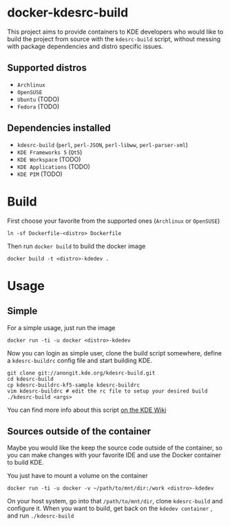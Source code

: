 docker-kdesrc-build
===================
This project aims to provide containers to KDE developers 
who would like to build the project from source with the `kdesrc-build` script, 
without messing with package dependencies and distro specific issues.

Supported distros
-----------------

* `Archlinux`
* `OpenSUSE`
* `Ubuntu` (TODO)
* `Fedora` (TODO)

Dependencies installed
----------------------

* `kdesrc-build` (`perl`, `perl-JSON`, `perl-libww`, `perl-parser-xml`)
* `KDE Frameworks 5` (`Qt5`)
* `KDE Workspace` (TODO)
* `KDE Applications` (TODO)
* `KDE PIM` (TODO)

Build
=====

First choose your favorite from the supported ones (`Archlinux` or `OpenSUSE`)

    ln -sf Dockerfile-<distro> Dockerfile

Then run `docker build` to build the docker image

    docker build -t <distro>-kdedev .

Usage
=====

Simple
------
For a simple usage, just run the image

    docker run -ti -u docker <distro>-kdedev

Now you can login as simple user, clone the build script somewhere, define a
`kdesrc-buildrc` config file and start building KDE.

    git clone git://anongit.kde.org/kdesrc-build.git
    cd kdesrc-build
    cp kdesrc-buildrc-kf5-sample kdesrc-buildrc
    vim kdesrc-buildrc # edit the rc file to setup your desired build
    ./kdesrc-build <args>

You can find more info about this script [on the KDE Wiki](https://techbase.kde.org/Getting_Started/Build/kdesrc-build)

Sources outside of the container
--------------------------------

Maybe you would like the keep the source code outside of the container,
so you can make changes with your favorite IDE and use the Docker container
to build KDE.

You just have to mount a volume on the container

    docker run -ti -u docker -v ~/path/to/mnt/dir:/work <distro>-kdedev

On your host system, go into that `/path/to/mnt/dir`, clone `kdesrc-build` and configure it.
When you want to build, get back on the `kdedev container` , and run `./kdesrc-build`
